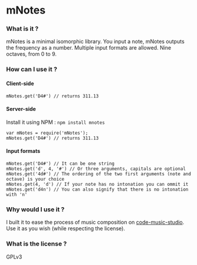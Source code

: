 # mNotes
### What is it ?
mNotes is a minimal isomorphic library. You input a note, mNotes outputs the frequency as a number. Multiple input formats are allowed. Nine octaves, from 0 to 9.
### How can I use it ?
#### Client-side
    mNotes.get('D4#') // returns 311.13
#### Server-side
Install it using NPM : `npm install mnotes`

    var mNotes = require('mNotes');
    mNotes.get('D4#') // returns 311.13
#### Input formats
    mNotes.get('D4#') // It can be one string
    mNotes.get('d', 4, '#') // Or three arguments, capitals are optional
    mNotes.get('4d#') // The ordering of the two first arguments (note and octave) is your choice
    mNotes.get(4, 'd') // If your note has no intonation you can ommit it
    mNotes.get('d4n') // You can also signify that there is no intonation with 'n'
### Why would I use it ?
I built it to ease the process of music composition on [code-music-studio](https://github.com/substack/code-music-studio "code-music-studio"). Use it as you wish (while respecting the license).
### What is the license ?
GPLv3